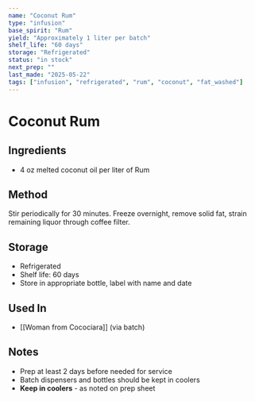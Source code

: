 ```yaml
---
name: "Coconut Rum"
type: "infusion"
base_spirit: "Rum"
yield: "Approximately 1 liter per batch"
shelf_life: "60 days"
storage: "Refrigerated"
status: "in stock"
next_prep: ""
last_made: "2025-05-22"
tags: ["infusion", "refrigerated", "rum", "coconut", "fat_washed"]
---
```


# Coconut Rum

## Ingredients
- 4 oz melted coconut oil per liter of Rum

## Method
Stir periodically for 30 minutes. Freeze overnight, remove solid fat, strain remaining liquor through coffee filter.

## Storage
- Refrigerated
- Shelf life: 60 days
- Store in appropriate bottle, label with name and date

## Used In
- [[Woman from Cocociara]] (via batch)

## Notes
- Prep at least 2 days before needed for service
- Batch dispensers and bottles should be kept in coolers
- **Keep in coolers** - as noted on prep sheet